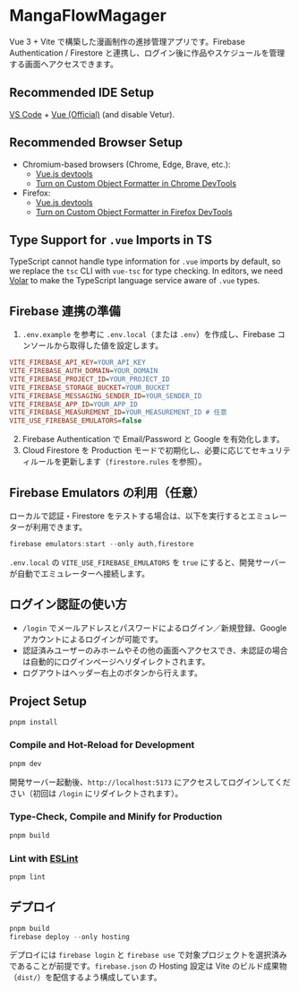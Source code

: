 # MangaFlowMagager

Vue 3 + Vite で構築した漫画制作の進捗管理アプリです。Firebase Authentication / Firestore と連携し、ログイン後に作品やスケジュールを管理する画面へアクセスできます。

## Recommended IDE Setup

[VS Code](https://code.visualstudio.com/) + [Vue (Official)](https://marketplace.visualstudio.com/items?itemName=Vue.volar) (and disable Vetur).

## Recommended Browser Setup

- Chromium-based browsers (Chrome, Edge, Brave, etc.):
  - [Vue.js devtools](https://chromewebstore.google.com/detail/vuejs-devtools/nhdogjmejiglipccpnnnanhbledajbpd) 
  - [Turn on Custom Object Formatter in Chrome DevTools](http://bit.ly/object-formatters)
- Firefox:
  - [Vue.js devtools](https://addons.mozilla.org/en-US/firefox/addon/vue-js-devtools/)
  - [Turn on Custom Object Formatter in Firefox DevTools](https://fxdx.dev/firefox-devtools-custom-object-formatters/)

## Type Support for `.vue` Imports in TS

TypeScript cannot handle type information for `.vue` imports by default, so we replace the `tsc` CLI with `vue-tsc` for type checking. In editors, we need [Volar](https://marketplace.visualstudio.com/items?itemName=Vue.volar) to make the TypeScript language service aware of `.vue` types.

## Firebase 連携の準備

1. `.env.example` を参考に `.env.local`（または `.env`）を作成し、Firebase コンソールから取得した値を設定します。
  ```ini
  VITE_FIREBASE_API_KEY=YOUR_API_KEY
  VITE_FIREBASE_AUTH_DOMAIN=YOUR_DOMAIN
  VITE_FIREBASE_PROJECT_ID=YOUR_PROJECT_ID
  VITE_FIREBASE_STORAGE_BUCKET=YOUR_BUCKET
  VITE_FIREBASE_MESSAGING_SENDER_ID=YOUR_SENDER_ID
  VITE_FIREBASE_APP_ID=YOUR_APP_ID
  VITE_FIREBASE_MEASUREMENT_ID=YOUR_MEASUREMENT_ID # 任意
  VITE_USE_FIREBASE_EMULATORS=false
  ```
2. Firebase Authentication で Email/Password と Google を有効化します。
3. Cloud Firestore を Production モードで初期化し、必要に応じてセキュリティルールを更新します（`firestore.rules` を参照）。

## Firebase Emulators の利用（任意）

ローカルで認証・Firestore をテストする場合は、以下を実行するとエミュレーターが利用できます。

```powershell
firebase emulators:start --only auth,firestore
```

`.env.local` の `VITE_USE_FIREBASE_EMULATORS` を `true` にすると、開発サーバーが自動でエミュレーターへ接続します。

## ログイン認証の使い方

- `/login` でメールアドレスとパスワードによるログイン／新規登録、Google アカウントによるログインが可能です。
- 認証済みユーザーのみホームやその他の画面へアクセスでき、未認証の場合は自動的にログインページへリダイレクトされます。
- ログアウトはヘッダー右上のボタンから行えます。

## Project Setup

```sh
pnpm install
```

### Compile and Hot-Reload for Development

```sh
pnpm dev
```

開発サーバー起動後、`http://localhost:5173` にアクセスしてログインしてください（初回は `/login` にリダイレクトされます）。

### Type-Check, Compile and Minify for Production

```sh
pnpm build
```

### Lint with [ESLint](https://eslint.org/)

```sh
pnpm lint
```

## デプロイ

```powershell
pnpm build
firebase deploy --only hosting
```

デプロイには `firebase login` と `firebase use` で対象プロジェクトを選択済みであることが前提です。`firebase.json` の Hosting 設定は Vite のビルド成果物（`dist/`）を配信するよう構成しています。
